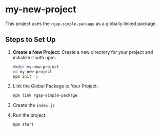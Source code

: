 # my-new-project

This project uses the `rgap-simple-package` as a globally linked package.

## Steps to Set Up

1. **Create a New Project:**
   Create a new directory for your project and initialize it with npm:

   ```sh
   mkdir my-new-project
   cd my-new-project
   npm init -y
   ```

2. Link the Global Package to Your Project:

   ```sh
   npm link rgap-simple-package
   ```

3. Create the `index.js`

4. Run the project:

   ```sh
   npm start
   ```
